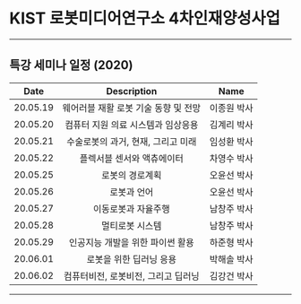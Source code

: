 # KIST 로봇미디어연구소 4차인재양성사업

----

## 특강 세미나 일정 (2020)



| Date  | Description    |  Name |
|:--------:|:-----------------:|:-----------:|
|20.05.19       |웨어러블 재활 로봇 기술 동향 및 전망| 이종원 박사
|20.05.20       |컴퓨터 지원 의료 시스템과 임상응용 | 김계리 박사
|20.05.21       |수술로봇의 과거, 현재, 그리고 미래| 임성환 박사
|20.05.22       |플렉서블 센서와 액츄에이터| 차영수 박사
|20.05.25       |로봇의 경로계획| 오윤선 박사
|20.05.26       |로봇과 언어| 오윤선 박사
|20.05.27       |이동로봇과 자율주행| 남창주 박사
|20.05.28       |멀티로봇 시스템| 남창주 박사
|20.05.29       |인공지능 개발을 위한 파이썬 활용| 하준형 박사
|20.06.01       |로봇을 위한 딥러닝 응용| 박해솔 박사
|20.06.02       |컴퓨터비전, 로봇비전, 그리고 딥러닝| 김강건 박사





----------
